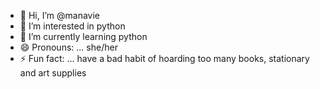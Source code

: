 - 👋 Hi, I’m @manavie
- 👀 I’m interested in python
- 🌱 I’m currently learning python
- 😄 Pronouns: ... she/her
- ⚡ Fun fact: ... have a bad habit of hoarding too many books, stationary and art supplies

<!---
manavie/manavie is a ✨ special ✨ repository because its `README.md` (this file) appears on your GitHub profile.
You can click the Preview link to take a look at your changes.
--->

